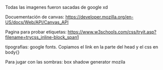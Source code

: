 Todas las imagenes fueron sacadas de google xd

Docuementación de canvas: https://developer.mozilla.org/en-US/docs/Web/API/Canvas_API

Pagina para probar etiquetas: https://www.w3schools.com/css/tryit.asp?filename=trycss_inline-block_span1

tipografias: google fonts. Copiamos el link en la parte del head y el css en body{} 

Para jugar con las sombras: box shadow generator mozila
